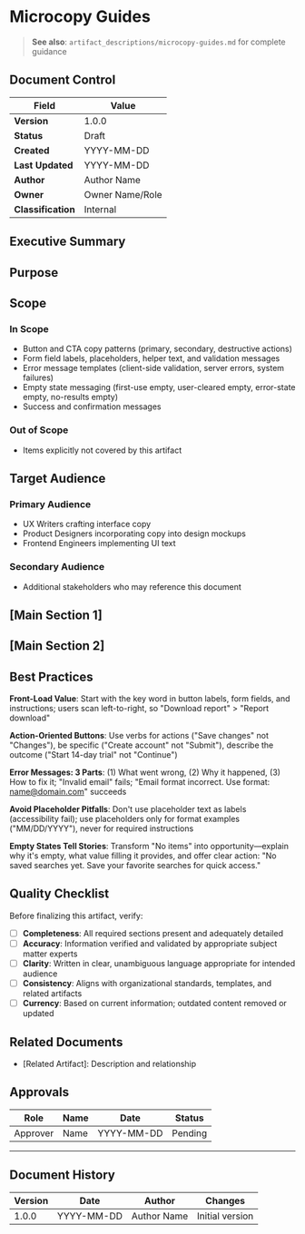 # Microcopy Guides

> **See also**: `artifact_descriptions/microcopy-guides.md` for complete guidance

## Document Control

| Field | Value |
|-------|-------|
| **Version** | 1.0.0 |
| **Status** | Draft |
| **Created** | YYYY-MM-DD |
| **Last Updated** | YYYY-MM-DD |
| **Author** | Author Name |
| **Owner** | Owner Name/Role |
| **Classification** | Internal |

## Executive Summary

<!-- Provide a 2-3 paragraph overview for executive audience -->
<!-- What is this document about and why does it matter? -->

## Purpose

<!-- This artifact provides specific, actionable guidance for every interface copy moment, ensuring consistency in voice, clarity in instruction, and empathy in error handling across the entire product exp... -->

## Scope

### In Scope

- Button and CTA copy patterns (primary, secondary, destructive actions)
- Form field labels, placeholders, helper text, and validation messages
- Error message templates (client-side validation, server errors, system failures)
- Empty state messaging (first-use empty, user-cleared empty, error-state empty, no-results empty)
- Success and confirmation messages

### Out of Scope

- Items explicitly not covered by this artifact

## Target Audience

### Primary Audience

- UX Writers crafting interface copy
- Product Designers incorporating copy into design mockups
- Frontend Engineers implementing UI text

### Secondary Audience

- Additional stakeholders who may reference this document

## [Main Section 1]

<!-- Complete this section with artifact-specific content -->
<!-- Refer to the artifact description for required structure -->

## [Main Section 2]

<!-- Add additional sections as needed -->

## Best Practices

**Front-Load Value**: Start with the key word in button labels, form fields, and instructions; users scan left-to-right, so "Download report" > "Report download"

**Action-Oriented Buttons**: Use verbs for actions ("Save changes" not "Changes"), be specific ("Create account" not "Submit"), describe the outcome ("Start 14-day trial" not "Continue")

**Error Messages: 3 Parts**: (1) What went wrong, (2) Why it happened, (3) How to fix it; "Invalid email" fails; "Email format incorrect. Use format: name@domain.com" succeeds

**Avoid Placeholder Pitfalls**: Don't use placeholder text as labels (accessibility fail); use placeholders only for format examples ("MM/DD/YYYY"), never for required instructions

**Empty States Tell Stories**: Transform "No items" into opportunity—explain why it's empty, what value filling it provides, and offer clear action: "No saved searches yet. Save your favorite searches for quick access."

## Quality Checklist

Before finalizing this artifact, verify:

- [ ] **Completeness**: All required sections present and adequately detailed
- [ ] **Accuracy**: Information verified and validated by appropriate subject matter experts
- [ ] **Clarity**: Written in clear, unambiguous language appropriate for intended audience
- [ ] **Consistency**: Aligns with organizational standards, templates, and related artifacts
- [ ] **Currency**: Based on current information; outdated content removed or updated

## Related Documents

- [Related Artifact]: Description and relationship

## Approvals

| Role | Name | Date | Status |
|------|------|------|--------|
| Approver | Name | YYYY-MM-DD | Pending |

---

## Document History

| Version | Date | Author | Changes |
|---------|------|--------|---------|
| 1.0.0 | YYYY-MM-DD | Author Name | Initial version |
